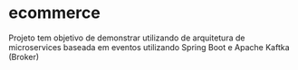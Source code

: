 # ecommerce
Projeto tem objetivo de demonstrar utilizando de arquitetura de microservices baseada em eventos utilizando Spring Boot e Apache Kaftka (Broker)
